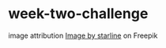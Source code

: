 # week-two-challenge
image attribution
<a href="https://www.freepik.com/free-vector/neon-style-coming-soon-glowing-background-design_8562880.htm#query=coming%20soon&position=2&from_view=keyword">Image by starline</a> on Freepik